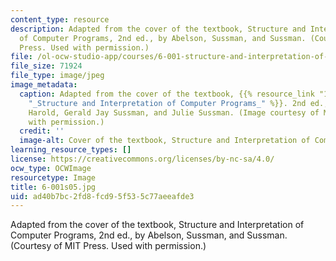 ```yaml
---
content_type: resource
description: Adapted from the cover of the textbook, Structure and Interpretation
  of Computer Programs, 2nd ed., by Abelson, Sussman, and Sussman. (Courtesy of MIT
  Press. Used with permission.)
file: /ol-ocw-studio-app/courses/6-001-structure-and-interpretation-of-computer-programs-spring-2005/ad40b7bc2fd8fcd95f535c77aeeafde3_6-001s05.jpg
file_size: 71924
file_type: image/jpeg
image_metadata:
  caption: Adapted from the cover of the textbook, {{% resource_link "13d87f31-e216-4dc9-ad28-88b3a50c5d7d"
    "_Structure and Interpretation of Computer Programs_" %}}. 2nd ed., by Abelson,
    Harold, Gerald Jay Sussman, and Julie Sussman. (Image courtesy of MIT Press. Used
    with permission.)
  credit: ''
  image-alt: Cover of the textbook, Structure and Interpretation of Computer Programs.
learning_resource_types: []
license: https://creativecommons.org/licenses/by-nc-sa/4.0/
ocw_type: OCWImage
resourcetype: Image
title: 6-001s05.jpg
uid: ad40b7bc-2fd8-fcd9-5f53-5c77aeeafde3
---
```

Adapted from the cover of the textbook, Structure and Interpretation of Computer Programs, 2nd ed., by Abelson, Sussman, and Sussman. (Courtesy of MIT Press. Used with permission.)